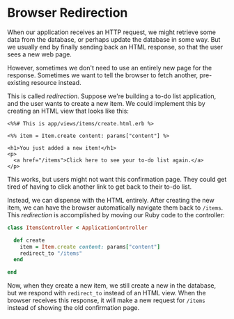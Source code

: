# Browser Redirection

When our application receives an HTTP request, we might retrieve some data
from the database, or perhaps update the database in some way.  But we usually
end by finally sending back an HTML response, so that the user sees a new web page.

However, sometimes we don't need to use an entirely new page for the response.
Sometimes we want to tell the browser to fetch another, pre-existing resource
instead.

This is called _redirection_.  Suppose we're building a to-do list application,
and the user wants to create a new item. We could implement this by creating
an HTML view that looks like this:

``` erb
<%%# This is app/views/items/create.html.erb %>

<%% item = Item.create content: params["content"] %>

<h1>You just added a new item!</h1>
<p>
  <a href="/items">Click here to see your to-do list again.</a>
</p>
```

This works, but users might not want this confirmation page.  They could
get tired of  having to click another link to get back to their to-do list.

Instead, we can dispense with the HTML entirely.  After creating the new item,
we can have the browser automatically navigate them back to `/items`.  This _redirection_
is accomplished by moving our Ruby code to the controller:

``` ruby
class ItemsController < ApplicationController

  def create
    item = Item.create content: params["content"]
    redirect_to "/items"
  end

end
```

Now, when they create a new item, we still create a new in the database, but
we respond with `redirect_to` instead of an HTML view.  When the browser
receives this response, it will make a new request for `/items` instead of showing
the old confirmation page.
